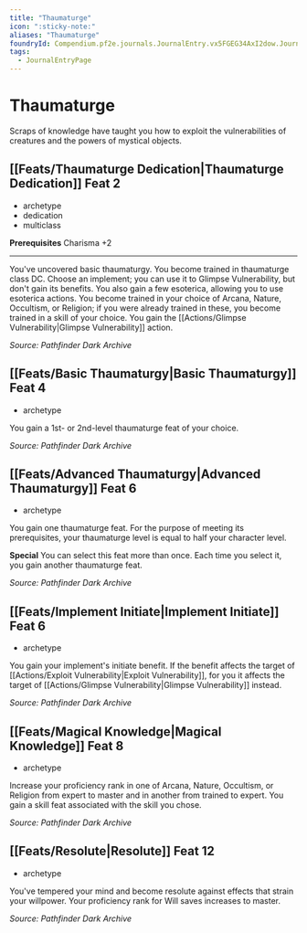 ```yaml
---
title: "Thaumaturge"
icon: ":sticky-note:"
aliases: "Thaumaturge"
foundryId: Compendium.pf2e.journals.JournalEntry.vx5FGEG34AxI2dow.JournalEntryPage.K9Krytj8OtUvQxoc
tags:
  - JournalEntryPage
---
```


# Thaumaturge
Scraps of knowledge have taught you how to exploit the vulnerabilities of creatures and the powers of mystical objects.

## [[Feats/Thaumaturge Dedication|Thaumaturge Dedication]] Feat 2

*   archetype
*   dedication
*   multiclass

**Prerequisites** Charisma +2

* * *

You've uncovered basic thaumaturgy. You become trained in thaumaturge class DC. Choose an implement; you can use it to Glimpse Vulnerability, but don't gain its benefits. You also gain a few esoterica, allowing you to use esoterica actions. You become trained in your choice of Arcana, Nature, Occultism, or Religion; if you were already trained in these, you become trained in a skill of your choice. You gain the [[Actions/Glimpse Vulnerability|Glimpse Vulnerability]] action.

_Source: Pathfinder Dark Archive_

## [[Feats/Basic Thaumaturgy|Basic Thaumaturgy]] Feat 4

*   archetype

You gain a 1st- or 2nd-level thaumaturge feat of your choice.

_Source: Pathfinder Dark Archive_

## [[Feats/Advanced Thaumaturgy|Advanced Thaumaturgy]] Feat 6

*   archetype

You gain one thaumaturge feat. For the purpose of meeting its prerequisites, your thaumaturge level is equal to half your character level.

**Special** You can select this feat more than once. Each time you select it, you gain another thaumaturge feat.

_Source: Pathfinder Dark Archive_

## [[Feats/Implement Initiate|Implement Initiate]] Feat 6

*   archetype

You gain your implement's initiate benefit. If the benefit affects the target of [[Actions/Exploit Vulnerability|Exploit Vulnerability]], for you it affects the target of [[Actions/Glimpse Vulnerability|Glimpse Vulnerability]] instead.

_Source: Pathfinder Dark Archive_

## [[Feats/Magical Knowledge|Magical Knowledge]] Feat 8

*   archetype

Increase your proficiency rank in one of Arcana, Nature, Occultism, or Religion from expert to master and in another from trained to expert. You gain a skill feat associated with the skill you chose.

_Source: Pathfinder Dark Archive_

## [[Feats/Resolute|Resolute]] Feat 12

*   archetype

You've tempered your mind and become resolute against effects that strain your willpower. Your proficiency rank for Will saves increases to master.

_Source: Pathfinder Dark Archive_